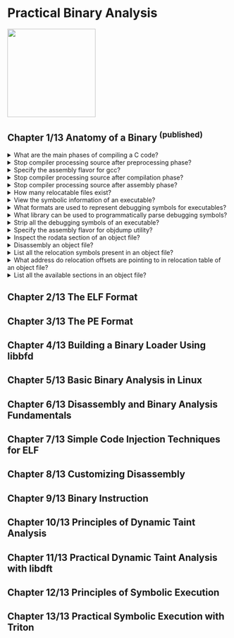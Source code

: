 # Practical Binary Analysis
<img src="../covers/9781593279127.jpg" width="200"/>

## Chapter 1/13 Anatomy of a Binary <sup>(published)</sup>

<details>
<summary>What are the main phases of compiling a C code?</summary>

> 1. Preprocessing
> 2. Compilation
> 3. Assembly
> 4. Linking

> **Resources**
> - Practical Binary Analysis - Chapter 1

> **References**
---
</details>

<details>
<summary>Stop compiler processing source after preprocessing phase?</summary>

> ```c
> #include <stdio.h>
>
> int main()
> {
>     fprintf(stdout, "Preprocessing\n");
> }
> ``````
>
> For gcc, this can be done sing the following command:
>
> ```sh
> gcc -E -P -o main.cc main.c
> ``````
>
> Where `-E` tells gcc to stop after preprocessing and `-P` causes the compiler
> to omit debugging information so that the output is a bit cleaner.

> **Resources**
> - Practical Binary Analysis - Chapter 1

> **References**
---
</details>

<details>
<summary>Specify the assembly flavor for gcc?</summary>

> ```sh
> gcc -masm intel
> gcc -masm att
> ``````

> **Resources**
> - Practical Binary Analysis - Chapter 1

> **References**
---
</details>

<details>
<summary>Stop compiler processing source after compilation phase?</summary>

> ```sh
> gcc -g -O0 -S -masm=intel -o main.s main.c
> ``````

> **Resources**
> - Practical Binary Analysis - Chapter 1

> **References**
---
</details>

<details>
<summary>Stop compiler processing source after assembly phase?</summary>

> ```cpp
> gcc -g -O0 -c -o main.o main.c
> file main.o
> ``````

> **Resources**
> - Practical Binary Analysis - Chapter 1

> **References**
---
</details>

<details>
<summary>How many relocatable files exist?</summary>

> There are position-independent (relocatable) object files which can be
> combined to form a complete binary executable. On the other hand there are
> position-independent (relocatable) executables, which you can call them apart
> from ordinary shared libraries because they have an entry point address.

> **Resources**
> - Practical Binary Analysis - Chapter 1

> **References**
---
</details>

<details>
<summary>View the symbolic information of an executable?</summary>

> ```sh
> readelf --syms a.out
> ``````

> **Resources**
> - Practical Binary Analysis - Chapter 1

> **References**
---
</details>

<details>
<summary>What formats are used to represent debugging symbols for executables?</summary>

> For ELF binaries, debugging symbols are typically generated in the DWARF
> format, while PE binaries usually use the proprietary PDB format. DWARF
> information is usually embedded within the binary, while PDB comes in the
> form of a separate symbol file.

> **Resources**
> - Practical Binary Analysis - Chapter 1

> **References**
---
</details>

<details>
<summary>What library can be used to programmatically parse debugging symbols?</summary>

> `libbfd` & `libdwarf`.

> **Resources**
> - Practical Binary Analysis - Chapter 1

> **References**
---
</details>

<details>
<summary>Strip all the debugging symbols of an executable?</summary>

> ```sh
> strip --strip-all a.out
> readelf --syms a.out
> ``````

> **Resources**
> - Practical Binary Analysis - Chapter 1

> **References**
---
</details>

<details>
<summary>Specify the assembly flavor for objdump utility?</summary>

> ```sh
> objdump -M intel
> objdump -M att
> ``````

> **Resources**
> - Practical Binary Analysis - Chapter 1

> **References**
---
</details>

<details>
<summary>Inspect the rodata section of an object file?</summary>

> The `.rodata` section contains all constants.
>
> ```sh
> objdump -sj .rodata example.o
> ``````

> **Resources**
> - Practical Binary Analysis - Chapter 1

> **References**
---
</details>

<details>
<summary>Disassembly an object file?</summary>

> ```sh
> objdump -M intel -d example.o
> ``````

> **Resources**
> - Practical Binary Analysis - Chapter 1

> **References**
---
</details>

<details>
<summary>List all the relocation symbols present in an object file?</summary>

> ```sh
> readelf --relocs example.o
> ``````

> **Resources**
> - Practical Binary Analysis - Chapter 1

> **References**
---
</details>

<details>
<summary>What address do relocation offsets are pointing to in relocation table of an object file?</summary>

> The leftmost column of each line in the `readelf --relocs` output is the
> offset in the object file where the resolved reference must be filled in. The
> offset equals to the offset of the instruction that needs to be fixed, plus
> 1. This is because you only want to overwrite the operand of the instruction,
> not the opcode of the instruction which happens to be only 1 byte. So to
> point to the instruction's operand, the relocation symbol needs to skip past
> the opcode byte.
>
> ```sh
> readelf --relocs example.o
> ``````

> **Resources**
> - Practical Binary Analysis - Chapter 1

> **References**
---
</details>

<details>
<summary>List all the available sections in an object file?</summary>

> ```sh
> readelf --sections example.o
> ``````

> **Resources**
> - Practical Binary Analysis - Chapter 1

> **References**
---
</details>

## Chapter 2/13 The ELF Format
## Chapter 3/13 The PE Format
## Chapter 4/13 Building a Binary Loader Using libbfd
## Chapter 5/13 Basic Binary Analysis in Linux
## Chapter 6/13 Disassembly and Binary Analysis Fundamentals
## Chapter 7/13 Simple Code Injection Techniques for ELF
## Chapter 8/13 Customizing Disassembly
## Chapter 9/13 Binary Instruction
## Chapter 10/13 Principles of Dynamic Taint Analysis
## Chapter 11/13 Practical Dynamic Taint Analysis with libdft
## Chapter 12/13 Principles of Symbolic Execution
## Chapter 13/13 Practical Symbolic Execution with Triton
